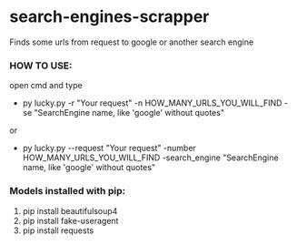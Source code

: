 # search-engines-scrapper
Finds some urls from request to google or another search engine 
### HOW TO USE:
 open cmd and type
 
* py lucky.py -r "Your request" -n HOW_MANY_URLS_YOU_WILL_FIND -se "SearchEngine name, like 'google' without quotes"

 or

* py lucky.py --request "Your request" -number HOW_MANY_URLS_YOU_WILL_FIND -search_engine "SearchEngine name, like 'google' without quotes"
### Models installed with pip:
1. pip install beautifulsoup4
2. pip install fake-useragent
3. pip install requests
